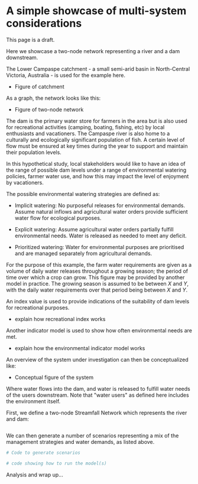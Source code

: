 # A simple showcase of multi-system considerations

This page is a draft.

Here we showcase a two-node network representing a river and a dam downstream.

The Lower Campaspe catchment - a small semi-arid basin in North-Central Victoria, Australia - is used for the example here.

- Figure of catchment

As a graph, the network looks like this:

- Figure of two-node network

The dam is the primary water store for farmers in the area but is also used for recreational activities (camping, boating, fishing, etc) by local enthusiasts and vacationers. The Campaspe river is also home to a culturally and ecologically significant population of fish. A certain level of flow must be ensured at key times during the year to support and maintain their population levels.

In this hypothetical study, local stakeholders would like to have an idea of the range of possible
dam levels under a range of environmental watering policies, farmer water use, and how this may impact the level of enjoyment by vacationers.


The possible environmental watering strategies are defined as:

- Implicit watering:
    No purposeful releases for environmental demands. Assume natural inflows and agricultural water orders provide sufficient water flow for ecological purposes.

- Explicit watering:
    Assume agricultural water orders partially fulfill environmental needs. Water is released as needed to meet any deficit.

- Prioritized watering:
    Water for environmental purposes are prioritised and are managed separately from agricultural demands.


For the purpose of this example, the farm water requirements are given as a volume of daily water releases throughout a growing season; the period of time over which a crop can grow. This figure may be provided by another model in practice. The growing season is assumed to be between *X* and *Y*, with the daily water requirements over that period being between *X* and *Y*.

An index value is used to provide indications of the suitability of dam levels for recreational purposes.

- explain how recreational index works

Another indicator model is used to show how often environmental needs are met.

- explain how the environmental indicator model works

An overview of the system under investigation can then be conceptualized like:

- Conceptual figure of the system

Where water flows into the dam, and water is released to fulfill water needs of the users downstream. Note that "water users" as defined here includes the environment itself.

First, we define a two-node Streamfall Network which represents the river and dam:

```yaml
```

We can then generate a number of scenarios representing a mix of the management strategies and water demands, as listed above.

```julia
# Code to generate scenarios
```

```julia
# code showing how to run the model(s)
```

Analysis and wrap up...